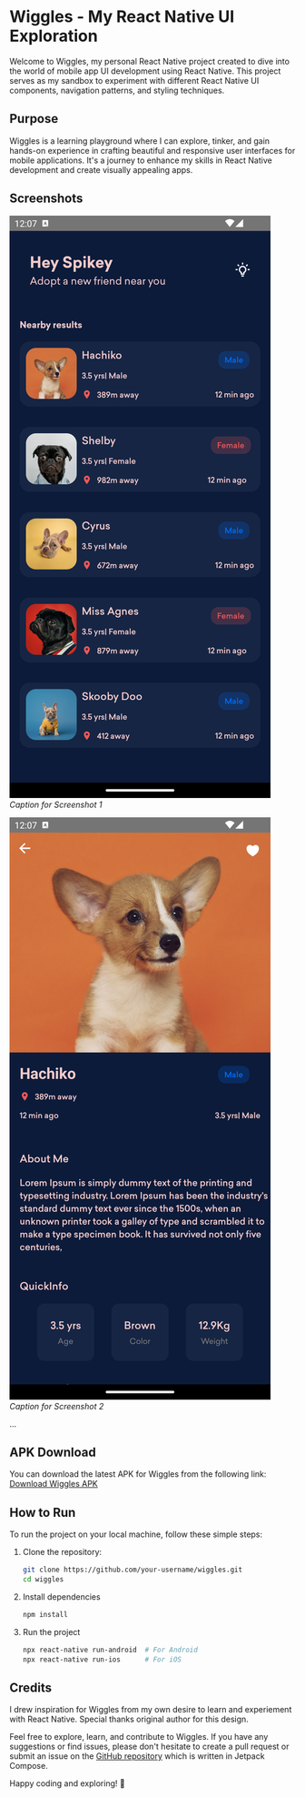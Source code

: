# Wiggles - My React Native UI Exploration

Welcome to Wiggles, my personal React Native project created to dive into the world of mobile app UI development using React Native. This project serves as my sandbox to experiment with different React Native UI components, navigation patterns, and styling techniques.

## Purpose

Wiggles is a learning playground where I can explore, tinker, and gain hands-on experience in crafting beautiful and responsive user interfaces for mobile applications. It's a journey to enhance my skills in React Native development and create visually appealing apps.

## Screenshots

![Screenshot 1](./screenshots/screenshot1.png)
*Caption for Screenshot 1*

![Screenshot 2](./screenshots/screenshot2.png)
*Caption for Screenshot 2*


...

## APK Download

You can download the latest APK for Wiggles from the following link:
[Download Wiggles APK](#)

## How to Run

To run the project on your local machine, follow these simple steps:

1. Clone the repository:
   ```bash
   git clone https://github.com/your-username/wiggles.git
   cd wiggles

2. Install dependencies
   ``` bash
   npm install
   ```

3. Run the project
   ```bash
   npx react-native run-android  # For Android
   npx react-native run-ios      # For iOS
   ```

## Credits
I drew inspiration for Wiggles from my own desire to learn and experiement with React Native.
Special thanks original author for this design.

Feel free to explore, learn, and contribute to Wiggles. If you have any suggestions or find issues, please don't hesitate to create a pull request or submit an issue on the [GitHub repository](https://github.com/Spikeysanju/Wiggles) which is written in Jetpack Compose.

Happy coding and exploring! 🚀

